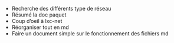 - Recherche des différents type de réseau
- Résumé la doc paquet
- Coup d’oeil à lxc-net
- Réorganiser tout en md
- Faire un document simple sur le fonctionnement des fichiers md
